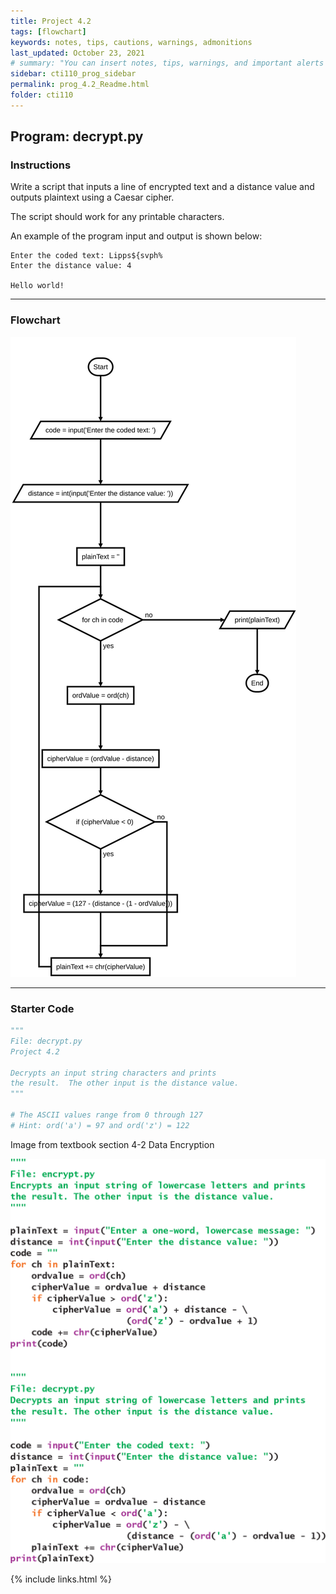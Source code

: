 ```yaml
---
title: Project 4.2
tags: [flowchart]
keywords: notes, tips, cautions, warnings, admonitions
last_updated: October 23, 2021
# summary: "You can insert notes, tips, warnings, and important alerts in your content. These notes are stored as shortcodes made available through the linksrefs.hmtl include."
sidebar: cti110_prog_sidebar
permalink: prog_4.2_Readme.html
folder: cti110
---
```

## Program: decrypt.py

### Instructions

Write a script that inputs a line of encrypted text and a distance value and outputs plaintext using a Caesar cipher.

The script should work for any printable characters.

An example of the program input and output is shown below:

```text
Enter the coded text: Lipps${svph%
Enter the distance value: 4

Hello world!
```

---

### Flowchart

![decrypt flowchart](../../images/cti110_p_4.2_decrypt.flowchart.svg)

---

### Starter Code

```python
"""
File: decrypt.py
Project 4.2

Decrypts an input string characters and prints
the result.  The other input is the distance value.
"""

# The ASCII values range from 0 through 127
# Hint: ord('a') = 97 and ord('z') = 122

```

Image from textbook section 4-2 Data Encryption

![Image from Textbook](../../images/cti110_p_4.1_60092_c4_unfig108a-t3.png)

{% include links.html %}
